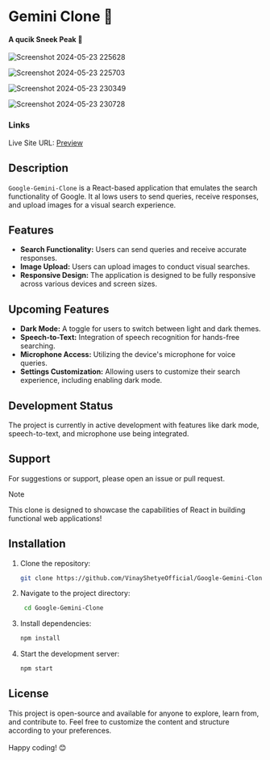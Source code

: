 # Gemini Clone 🌟                
               
#### A qucik Sneek Peak 👀                               
                 
![Screenshot 2024-05-23 225628](https://github.com/VinayShetyeOfficial/Google-Gemini-Clone/assets/100470361/cef69215-7df2-4939-bc5d-fbd7aec4f105) 

![Screenshot 2024-05-23 225703](https://github.com/VinayShetyeOfficial/Google-Gemini-Clone/assets/100470361/65c93f74-4a90-478d-9391-53b92885a4f3)
 
![Screenshot 2024-05-23 230349](https://github.com/VinayShetyeOfficial/Google-Gemini-Clone/assets/100470361/edb7954e-a6c8-4456-a2fe-3fe834b6a204)

![Screenshot 2024-05-23 230728](https://github.com/VinayShetyeOfficial/Google-Gemini-Clone/assets/100470361/b6a9f059-a1cf-4c50-8efb-2eeb8e01bab6)

 
### Links  
Live Site URL: [Preview](https://664ffed898cedbb966339ad4--luminous-douhua-286200.netlify.app/)
 
## Description
`Google-Gemini-Clone` is a React-based application that emulates the search functionality of Google. It al lows users to send queries, receive responses, and upload images for a visual search experience.

## Features

- **Search Functionality:** Users can send queries and receive accurate responses.
- **Image Upload:** Users can upload images to conduct visual searches.
- **Responsive Design:** The application is designed to be fully responsive across various devices and screen sizes.

## Upcoming Features

- **Dark Mode:** A toggle for users to switch between light and dark themes.
- **Speech-to-Text:** Integration of speech recognition for hands-free searching.
- **Microphone Access:** Utilizing the device's microphone for voice queries.
- **Settings Customization:** Allowing users to customize their search experience, including enabling dark mode.

## Development Status

The project is currently in active development with features like dark mode, speech-to-text, and microphone use being integrated.

## Support 

For suggestions or support, please open an issue or pull request.

> [!NOTE]
> This clone is designed to showcase the capabilities of React in building functional web applications!

## Installation
1. Clone the repository:
   ```bash
   git clone https://github.com/VinayShetyeOfficial/Google-Gemini-Clone.git
   ```

2. Navigate to the project directory:
   ```bash
    cd Google-Gemini-Clone
   ```
   
3. Install dependencies:
   ```bash
   npm install 
   ```

4. Start the development server:
   ```bash
   npm start
   ```

## License
This project is open-source and available for anyone to explore, learn from, and contribute to.
Feel free to customize the content and structure according to your preferences. <br><br> Happy coding! 😊
